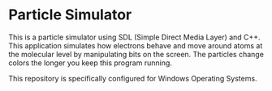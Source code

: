 # Particle Simulator
This is a particle simulator using SDL (Simple Direct Media Layer) and C++. This application simulates how electrons behave and move around atoms
at the molecular level by manipulating bits on the screen. The particles change colors the longer you keep this program running.

This repository is specifically configured for Windows Operating Systems.

